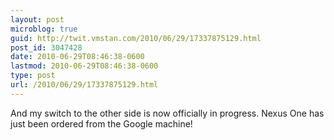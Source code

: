 ```yaml
---
layout: post
microblog: true
guid: http://twit.vmstan.com/2010/06/29/17337875129.html
post_id: 3047428
date: 2010-06-29T08:46:38-0600
lastmod: 2010-06-29T08:46:38-0600
type: post
url: /2010/06/29/17337875129.html
---
```

And my switch to the other side is now officially in progress. Nexus One has just been ordered from the Google machine!
